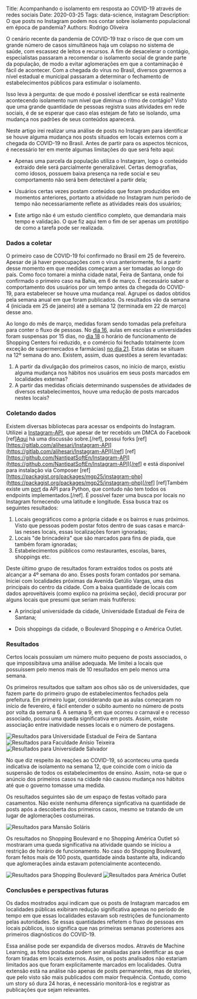 Title: Acompanhando o isolamento em resposta ao COVID-19 através de redes sociais
Date: 2020-03-25
Tags: data-science, instagram
Description: O que posts no Instagram podem nos contar sobre isolamento populacional em época de pandemia?
Authors: Rodrigo Oliveira

O cenário recente da pandemia de COVID-19 traz o risco de que com um grande número de casos simultâneos haja um colapso no sistema de saúde, com escassez de leitos e recursos. A fim de desacelerar o contágio, especialistas passaram a recomendar o isolamento social de grande parte da população, de modo a evitar aglomerações em que a contaminação é fácil de acontecer. Com a chegada do vírus no Brasil, diversos governos a nível estadual e municipal passaram a determinar o fechamento de estabelecimentos públicos para estimular o isolamento.

Isso leva à pergunta: de que modo é possível identficar se está realmente acontecendo isolamento num nível que diminua o ritmo de contágio? Visto que uma grande quantidade de pessoas registra suas atividades em rede sociais, é de se esperar que caso elas estejam de fato se isolando, uma mudança nos padrões de seus conteúdos aparecerá.

Neste artigo irei realizar uma análise de posts no Instagram para identificar se houve alguma mudança nos posts situados em locais externos com a chegada do COVID-19 no Brasil. Antes de partir para os aspectos técnicos, é necessário ter em mente algumas limitações do que será feito aqui:

* Apenas uma parcela da população utiliza o Instagram, logo o conteúdo extraído dele será parcialmente generalizável. Certas demografias, como idosos, possuem baixa presença na rede social e seu comportamento não será bem detectável a partir dela;

* Usuários certas vezes postam conteúdos que foram produzidos em momentos anteriores, portanto a atividade no Instagram num período de tempo não necessariamente reflete as atividades reais dos usuários;

* Este artigo não é um estudo científico completo, que demandaria mais tempo e validação. O que fiz aqui tem o fim de ser apenas um protótipo de como a tarefa pode ser realizada.

### Dados a coletar

O primeiro caso de COVID-19 foi confirmado no Brasil em 25 de fevereiro. Apesar de já haver preocupações com o vírus anteriormente, foi a partir desse momento em que medidas começaram a ser tomadas ao longo do país. Como foco tomarei a minha cidade natal, Feira de Santana, onde foi confirmado o primeiro caso na Bahia, em 6 de março. É necessário saber o comportamento dos usuários por um tempo antes da chegada do COVID-19, para estabelecer se houve uma mudança real. Agrupei os dados obtidos pela semana anual em que foram publicados. Os resultados vão da semana 4 (iniciada em 25 de janeiro) até a semana 12 (terminada em 22 de março) desse ano.

Ao longo do mês de março, medidas foram sendo tomadas pela prefeitura para conter o fluxo de pessoas. No [dia 16](http://www.feiradesantana.ba.gov.br/servicos.asp?titulo=Prefeito%20suspende%20aulas%20em%20escolas%20e%20faculdades%20por%2015%20dias,%20al%C3%A9m%20de%20outras%20medidas%20restritivas%20em%20preven%C3%A7%C3%A3o%20ao%20Coronav%C3%ADrus&id=7&link=secom/noticias.asp&idn=24346#noticias), aulas em escolas e universidades foram suspensas por 15 dias, no [dia 18](http://www.feiradesantana.ba.gov.br/servicos.asp?titulo=Shoppings%20funcionar%C3%A3o%20em%20hor%C3%A1rio%20reduzido&id=1&link=secom/noticias.asp&idn=24359#noticias) o horário de funcionamento de Shopping Centers foi reduzido, e o comércio foi fechado totalmente (com exceção de supermercados e farmácias) [no dia 21](http://www.feiradesantana.ba.gov.br/servicos.asp?titulo=Fiscaliza%C3%A7%C3%A3o%20Preventiva%20Integrada%20fecha%20lojas,%20no%20com%C3%A9rcio%20de%20Feira,%20que%20abriram%20neste%20s%C3%A1bado%20&id=9&link=secom/noticias.asp&idn=24387#noticias). Estas datas se situam na 12º semana do ano. Existem, assim, duas questões a serem levantadas:

1. A partir da divulgação dos primeiros casos, no início de março, existiu alguma mudança nos hábitos nos usuários em seus posts marcados em localidades externas?
2. A partir das medidas oficiais determinando suspensões de atividades de diversos estabelecimentos, houve uma redução de posts marcados nestes locais?

### Coletando dados

Existem diversas bibliotecas para acessar os endpoints do Instagram. Utilizei a [Instagram-API](https://github.com/mgp25/Instagram-API), que apesar de ter recebido um DMCA do Facebook [ref][Aqui](https://news.ycombinator.com/item?id=22209892) há uma discussão sobre.[/ref], possui forks [ref] [https://gitlab.com/alihesari/Instagram-API](https://gitlab.com/alihesari/Instagram-API)[/ref] [ref] [https://github.com/NantipatSoftEn/Instagram-API](https://github.com/NantipatSoftEn/Instagram-API)[/ref] e está disponível para instalação via Composer [ref] [https://packagist.org/packages/mgp25/instagram-php](https://packagist.org/packages/mgp25/instagram-php)[/ref] [ref]Também existe um [port](https://github.com/LevPasha/Instagram-API-python) da API para Python, que contudo não tem todos os endpoints implementados.[/ref]. É possível fazer uma busca por locais no Instagram fornecendo uma latitude e longitude. Essa busca traz os seguintes resultados:

1. Locais geográficos como a própria cidade e os bairros e ruas próximos. Visto que pessoas podem postar fotos dentro de suas casas e marcá-las nesses locais, essas localizações foram ignoradas;
2. Locais "de brincadeira" que são marcados para fins de piada, que também foram ignoradas;
3. Estabelecimentos públicos como restaurantes, escolas, bares, shoppings etc.

Deste último grupo de resultados foram extraídos todos os posts até alcançar a 4º semana do ano. Esses posts foram contados por semana. Iniciei com localidades próximas da Avenida Getúlio Vargas, uma das principais do centro da cidade. Com a baixa quantidade de locais com dados aproveitáveis (como explico na próxima seção), decidi procurar por alguns locais que presumi que seriam mais frutíferos:

* A principal universidade da cidade, Universidade Estadual de Feira de Santana;

* Dois shoppings da cidade, o Boulevard Shopping e o América Outlet.

### Resultados

Certos locais possuíam um número muito pequeno de posts associados, o que impossibitava uma análise adequada. Me limitei a locais que possuíssem pelo menos mais de 10 resultados em pelo menos uma semana.

Os primeiros resultados que saltam aos olhos são os de universidades, que fazem parte do primeiro grupo de estabelecimentos fechados pela prefeitura. Em primeiro lugar, considerando que as aulas começaram no início de fevereiro, é fácil entender o súbito aumento no número de posts por volta da semana 6. A semana 9, em que ocorreu o carnaval e o recesso associado, possui uma queda significativa em posts. Assim, existe associação entre inatividade nesses locais e o número de postagens.

![Resultados para Universidade Estadual de Feira de Santana]({static}/img/uefs.png)
![Resultados para Faculdade Anísio Teixeira]({static}/img/fat.png)
![Resultados para Universidade Salvador]({static}/img/unifacs.png)

No que diz respeito às reações ao COVID-19, só aconteceu uma queda indicativa de isolamento na semana 12, que coincide com o início da suspensão de todos os estabelecimentos de ensino. Assim, nota-se que o anúncio dos primeiros casos na cidade não causou mudança nos hábitos até que o governo tomasse uma medida.

Os resultados seguintes são de um espaço de festas voltado para casamentos. Não existe nenhuma diferença signficativa na quantidade de posts após a descoberta dos primeiros casos, mesmo se tratando de um lugar de aglomerações costumeiras.

![Resultados para Mansão Soláris]({static}/img/solaris.png)

Os resultados no Shopping Boulevard e no Shopping América Outlet só mostraram uma queda significativa na atividade quando se iniciou a restrição de horário de funcionamento. No caso do Shopping Boulevard, foram feitos mais de 100 posts, quantidade ainda bastante alta, indicando que aglomerações ainda estavam potencialmente acontecendo.

![Resultados para Shopping Boulevard]({static}/img/boulevard.png)
![Resultados para América Outlet]({static}/img/outlet.png)

### Conclusões e perspectivas futuras

Os dados mostrados aqui indicam que os posts de Instagram marcados em localidades públicas exibiram redução significativa apenas no período de tempo em que essas localidades estavam sob restrições de funcionamento pelas autoridades. Se essas quantidades refletem o fluxo de pessoas em locais públicos, isso significa que nas primeiras semanas posteriores aos primeiros diagnósticos do COVID-19.

Essa análise pode ser expandida de diversos modos. Através de Machine Learning, as fotos postadas podem ser analisadas para identificar as que foram tiradas em locais externos. Assim, os posts analisados não estariam limitados aos que foram explicitamente marcados em localidades. Outra extensão está na análise não apenas de posts permanentes, mas de stories, que pelo visto são mais publicados com maior frequência. Contudo, como um story só dura 24 horas, é necessário monitorá-los e registrar as publicações que sejam relevantes.


